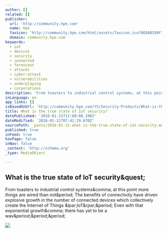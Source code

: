 ```yaml
---
author: []
related: []
publisher:
  url: 'http://community.hpe.com'
  name: Hpe
  favicon: 'http://community.hpe.com/html/assets/favicon.ico?0E8AB350F7AB0A1CF52C69B52F894E76'
  domain: community.hpe.com
keywords:
  - iot
  - devices
  - security
  - connected
  - forescout
  - attacks
  - cyber-attack
  - vulnerabilities
  - underplaying
  - corporations
description: 'From toasters to industrial control systems, at this point more things are wired than not. The benefits of connectivity have driven explosive growth in the number of connected devices which collectively create the Internet of Things (IoT). Even with that exponential growth, there has yet to be a wav...'
inLanguage: en
app_links: []
isBasedOnUrl: 'http://community.hpe.com/t5/Security-Products/What-is-the-true-state-of-IoT-security/ba-p/6826094#.Vq26mMnH_qA'
title: What is the true state of IoT security?
datePublished: '2016-01-31T11:00:08.198Z'
dateModified: '2016-01-31T07:41:29.670Z'
sourcePath: _posts/2016-01-31-what-is-the-true-state-of-iot-security.md
published: true
inFeed: true
hasPage: false
inNav: false
_context: 'http://schema.org'
_type: MediaObject

---
```

<article style=""><h1>What is the true state of IoT security&amp;quest;</h1><p>From toasters to industrial control systems&amp;comma; at this point more things are wired than not&amp;period; The benefits of connectivity have driven explosive growth in the number of connected devices which collectively create the Internet of Things &amp;lpar;IoT&amp;rpar;&amp;period; Even with that exponential growth&amp;comma; there has yet to be a wav&amp;period;&amp;period;&amp;period;</p><img src="http://community.hpe.com/t5/image/serverpage/image-id/68227i38D03F569A1530FA?v=mpbl-1" /></article>